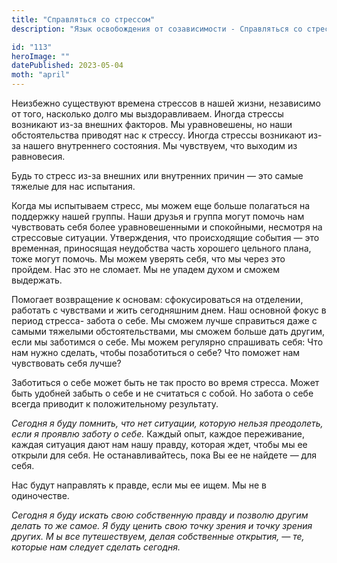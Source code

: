 ```yaml
---
title: "Справляться со стрессом"
description: "Язык освобождения от созависимости - Справляться со стрессом"

id: "113"
heroImage: ""
datePublished: 2023-05-04
moth: "april"
---
```


Неизбежно существуют времена стрессов в нашей жизни, независимо от того,
насколько долго мы выздоравливаем. Иногда стрессы возникают из-за внешних
факторов. Мы уравновешены, но наши обстоятельства приводят нас к стрессу.
Иногда стрессы возникают из-за нашего внутреннего состояния. Мы чувствуем, что
выходим из равновесия.

Будь то стресс из-за внешних или внутренних причин — это самые тяжелые для нас
испытания.

Когда мы испытываем стресс, мы можем еще больше полагаться на поддержку нашей
группы. Наши друзья и группа могут помочь нам чувствовать себя более
уравновешенными и спокойными, несмотря на стрессовые ситуации. Утверждения,
что происходящие события — это временная, приносящая неудобства часть хорошего
цельного плана, тоже могут помочь. Мы можем уверять себя, что мы через это
пройдем. Нас это не сломает. Мы не упадем духом и сможем выдержать.

Помогает возвращение к основам: сфокусироваться на отделении, работать с
чувствами и жить сегодняшним днем. Наш основной фокус в период стресса- забота
о себе. Мы сможем лучше справиться даже с самыми тяжелыми обстоятельствами, мы
сможем больше дать другим, если мы заботимся о себе. Мы можем регулярно
спрашивать себя: Что нам нужно сделать, чтобы позаботиться о себе? Что поможет
нам чувствовать себя лучше?

Заботиться о себе может быть не так просто во время стресса. Может быть
удобней забыть о себе и не считаться с собой. Но забота о себе всегда приводит
к положительному результату.

_Сегодня_ _я_ _буду_ _помнить,_ _что_ _нет_ _ситуации,_ _которую_ _нельзя_
_преодолеть,_ _если_ _я_ _проявлю_ _заботу_ _о_ _себе._ Каждый опыт, каждое
переживание, каждая ситуация дают нам нашу правду, которая ждет, чтобы мы ее
открыли для себя. Не останавливайтесь, пока Вы ее не найдете — для себя.

Нас будут направлять к правде, если мы ее ищем. Мы не в одиночестве.

_Сегодня_ _я_ _буду_ _искать_ _свою_ _собственную_ _правду_ _и_ _позволю_
_другим_ _делать_ _то_ _же_ _самое._ _Я_ _буду_ _ценить_ _свою_ _точку_
_зрения_ _и_ _точку_ _зрения_ _других._ _М_ _ы_ _все_ _путешествуем,_ _делая_
_собственные_ _открытия,_ _—_ _те,_ _которые_ _нам_ _следует_ _сделать_
_сегодня._
